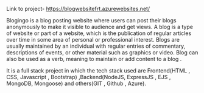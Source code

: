 Link to project-
https://blogwebsitefrt.azurewebsites.net/



Blogingo is a blog posting website where users can post their blogs anonymously to make it visible to audience and get views. A blog is a type of website or part of a  website, which is the publication of regular articles over time in some area of personal or professional interest. Blogs are usually maintained by an individual with regular entries of commentary, descriptions of events, or other material such as graphics or video. Blog can also be used as a verb, meaning to maintain or add content to a blog . 

It is a full stack project in which the tech stack used are Frontend(HTML , CSS, Javascript , Bootstrap) ,Backend(NodeJS, ExpressJS , EJS , MongoDB, Mongoose) and others(GIT , Github , Azure).
